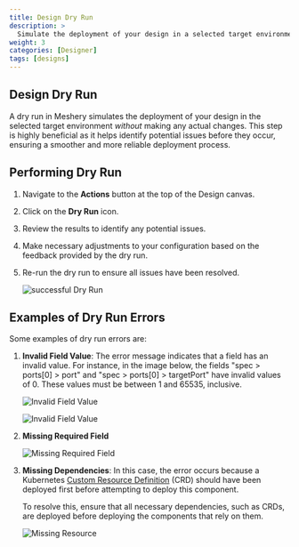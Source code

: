 ```yaml
---
title: Design Dry Run
description: >
  Simulate the deployment of your design in a selected target environment _without_ making any actual changes.
weight: 3
categories: [Designer]
tags: [designs]
---
```


## Design Dry Run

A dry run in Meshery simulates the deployment of your design in the selected target environment _without_ making any actual changes. This step is highly beneficial as it helps identify potential issues before they occur, ensuring a smoother and more reliable deployment process.

## Performing Dry Run

1. Navigate to the **Actions** button at the top of the Design canvas.
1. Click on the **Dry Run** icon.
1. Review the results to identify any potential issues.
1. Make necessary adjustments to your configuration based on the feedback provided by the dry run.
1. Re-run the dry run to ensure all issues have been resolved.

    ![successful Dry Run](/meshmap/getting-started/images/successful-dry-run.png)

## Examples of Dry Run Errors

Some examples of dry run errors are:

1. **Invalid Field Value**: The error message indicates that a field has an invalid value. For instance, in the image below, the fields "spec > ports[0] > port" and "spec > ports[0] > targetPort" have invalid values of 0. These values must be between 1 and 65535, inclusive.

    ![Invalid Field Value](/meshmap/getting-started/images/dr-invalid-field1.png)

    ![Invalid Field Value](/meshmap/getting-started/images/dr-invalid-field2.png)

1. **Missing Required Field**

    ![Missing Required Field](/meshmap/getting-started/images/missing-field.png)

1. **Missing Dependencies**: In this case, the error occurs because a Kubernetes [Custom Resource Definition](https://kubernetes.io/docs/concepts/extend-kubernetes/api-extension/custom-resources/) (CRD) should have been deployed first before attempting to deploy this component.

    To resolve this, ensure that all necessary dependencies, such as CRDs, are deployed before deploying the components that rely on them.

    ![Missing Resource](/meshmap/getting-started/images/missing-resource.png)